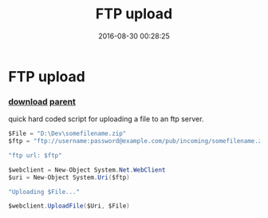 ﻿---
pid:            6494
parent:         1133
children:       
poster:         Felipe
title:          FTP upload
date:           2016-08-30 00:28:25
description:    quick hard coded script for uploading a file to an ftp server.
format:         csharp
---

# FTP upload

### [download](6494.cs) [parent](1133.md) 

quick hard coded script for uploading a file to an ftp server.

```csharp
$File = "D:\Dev\somefilename.zip"
$ftp = "ftp://username:password@example.com/pub/incoming/somefilename.zip"

"ftp url: $ftp"

$webclient = New-Object System.Net.WebClient
$uri = New-Object System.Uri($ftp)

"Uploading $File..."

$webclient.UploadFile($Uri, $File)
```
